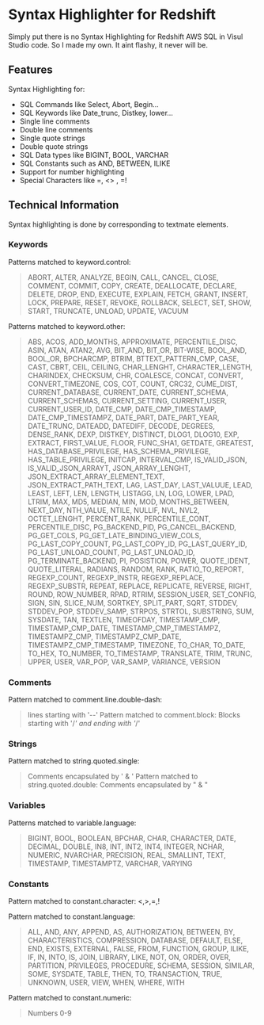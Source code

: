 # Syntax Highlighter for Redshift
Simply put there is no Syntax Highlighting for Redshift AWS SQL in Visul Studio code.
So I made my own.
It aint flashy, it never will be.

## Features
Syntax Highlighting for:
* SQL Commands like Select, Abort, Begin...
* SQL Keywords like Date_trunc, Distkey, lower...
* Single line comments
* Double line comments
* Single quote strings
* Double quote strings
* SQL Data types like BIGINT, BOOL, VARCHAR
* SQL Constants such as AND, BETWEEN, ILIKE
* Support for number highlighting
* Special Characters like =, <> , =!

## Technical Information
Syntax highlighting is done by corresponding to textmate elements.

### Keywords
Patterns matched to keyword.control:
> ABORT, ALTER, ANALYZE, BEGIN, CALL, CANCEL, CLOSE, COMMENT, COMMIT, COPY,
> CREATE, DEALLOCATE, DECLARE, DELETE, DROP, END, EXECUTE, EXPLAIN, FETCH, GRANT,
> INSERT, LOCK, PREPARE, RESET, REVOKE, ROLLBACK, SELECT, SET, SHOW, START, TRUNCATE,
> UNLOAD, UPDATE, VACUUM

Patterns matched to keyword.other:
> ABS, ACOS, ADD_MONTHS, APPROXIMATE, PERCENTILE_DISC, ASIN, ATAN, ATAN2, AVG,
> BIT_AND, BIT_OR, BIT-WISE, BOOL_AND, BOOL_OR, BPCHARCMP, BTRIM, BTTEXT_PATTERN_CMP,
> CASE, CAST, CBRT, CEIL, CEILING, CHAR_LENGHT, CHARACTER_LENGTH, CHARINDEX, CHECKSUM,
> CHR, COALESCE, CONCAT, CONVERT, CONVERT_TIMEZONE, COS, COT, COUNT, CRC32, CUME_DIST,
> CURRENT_DATABASE, CURRENT_DATE, CURRENT_SCHEMA, CURRENT_SCHEMAS, CURRENT_SETTING,
> CURRENT_USER, CURRENT_USER_ID, DATE_CMP, DATE_CMP_TIMESTAMP, DATE_CMP_TIMESTAMPZ,
> DATE_PART, DATE_PART_YEAR, DATE_TRUNC, DATEADD, DATEDIFF, DECODE, DEGREES, DENSE_RANK,
> DEXP, DISTKEY, DISTINCT, DLOG1, DLOG10, EXP, EXTRACT, FIRST_VALUE, FLOOR, FUNC_SHA1,
> GETDATE, GREATEST, HAS_DATABASE_PRIVILEGE, HAS_SCHEMA_PRIVILEGE, HAS_TABLE_PRIVILEGE,
> INITCAP, INTERVAL_CMP, IS_VALID_JSON, IS_VALID_JSON_ARRAYT, JSON_ARRAY_LENGHT,
> JSON_EXTRACT_ARRAY_ELEMENT_TEXT, JSON_EXTRACT_PATH_TEXT, LAG, LAST_DAY, LAST_VALUUE,
> LEAD, LEAST, LEFT, LEN, LENGTH, LISTAGG, LN, LOG, LOWER, LPAD, LTRIM, MAX, MD5, MEDIAN,
> MIN, MOD, MONTHS_BETWEEN, NEXT_DAY, NTH_VALUE, NTILE, NULLIF, NVL, NVL2, OCTET_LENGHT,
> PERCENT_RANK, PERCENTILE_CONT, PERCENTILE_DISC, PG_BACKEND_PID, PG_CANCEL_BACKEND,
> PG_GET_COLS, PG_GET_LATE_BINDING_VIEW_COLS, PG_LAST_COPY_COUNT, PG_LAST_COPY_ID,
> PG_LAST_QUERY_ID, PG_LAST_UNLOAD_COUNT, PG_LAST_UNLOAD_ID, PG_TERMINATE_BACKEND, PI,
> POSISTION, POWER, QUOTE_IDENT, QUOTE_LITERAL, RADIANS, RANDOM, RANK, RATIO_TO_REPORT,
> REGEXP_COUNT, REGEXP_INSTR, REGEXP_REPLACE, REGEXP_SUBSTR, REPEAT, REPLACE, REPLICATE,
> REVERSE, RIGHT, ROUND, ROW_NUMBER, RPAD, RTRIM, SESSION_USER, SET_CONFIG, SIGN, SIN,
> SLICE_NUM, SORTKEY, SPLIT_PART, SQRT, STDDEV, STDDEV_POP, STDDEV_SAMP, STRPOS, STRTOL,
> SUBSTRING, SUM, SYSDATE, TAN, TEXTLEN, TIMEOFDAY, TIMESTAMP_CMP, TIMESTAMP_CMP_DATE,
> TIMESTAMP_CMP_TIMESTAMPZ, TIMESTAMPZ_CMP, TIMESTAMPZ_CMP_DATE, TIMESTAMPZ_CMP_TIMESTAMP,
> TIMEZONE, TO_CHAR, TO_DATE, TO_HEX, TO_NUMBER, TO_TIMESTAMP, TRANSLATE, TRIM, TRUNC, UPPER,
> USER, VAR_POP, VAR_SAMP, VARIANCE, VERSION

### Comments
Pattern matched to comment.line.double-dash:
>lines starting with '--'
Pattern matched to comment.block:
>Blocks starting with '/*' and ending with '*/'
### Strings
Pattern matched to string.quoted.single:
> Comments encapsulated by ' & '
Pattern matched to string.quoted.double:
> Comments encapsulated by " & "
### Variables
Patterns matched to variable.language:
> BIGINT, BOOL, BOOLEAN, BPCHAR, CHAR, CHARACTER, DATE, DECIMAL,
> DOUBLE, IN8, INT, INT2, INT4, INTEGER, NCHAR, NUMERIC, NVARCHAR,
> PRECISION, REAL, SMALLINT, TEXT, TIMESTAMP, TIMESTAMPTZ, VARCHAR, VARYING

### Constants
Pattern matched to constant.character:
<,>,=,!

Pattern matched to constant.language:
> ALL, AND, ANY, APPEND, AS, AUTHORIZATION, BETWEEN, BY, CHARACTERISTICS,
> COMPRESSION, DATABASE, DEFAULT, ELSE, END, EXISTS, EXTERNAL, FALSE, FROM,
> FUNCTION, GROUP, ILIKE, IF, IN, INTO, IS, JOIN, LIBRARY, LIKE, NOT, ON,
> ORDER, OVER, PARTITION, PRIVILEGES, PROCEDURE, SCHEMA, SESSION, SIMILAR,
> SOME, SYSDATE, TABLE, THEN, TO, TRANSACTION, TRUE, UNKNOWN, USER, VIEW, WHEN, WHERE, WITH

Pattern matched to constant.numeric:
> Numbers 0-9


